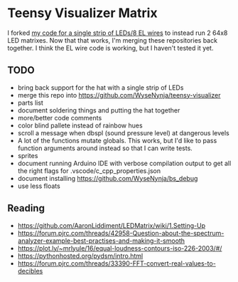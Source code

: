 # Teensy Visualizer Matrix

I forked [my code for a single strip of LEDs/8 EL wires](https://github.com/WyseNynja/teensy-visualizer) to instead run 2 64x8 LED matrixes. Now that that works, I'm merging these repositories back together. I think the EL wire code is working, but I haven't tested it yet.

## TODO

* bring back support for the hat with a single strip of LEDs
* merge this repo into <https://github.com/WyseNynja/teensy-visualizer>
* parts list
* document soldering things and putting the hat together
* more/better code comments
* color blind pallete instead of rainbow hues
* scroll a message when dbspl (sound pressure level) at dangerous levels
* A lot of the functions mutate globals. This works, but I'd like to pass function arguments around instead so that I can write tests.
* sprites
* document running Arduino IDE with verbose compilation output to get all the right flags for .vscode/c_cpp_properties.json
* document installing <https://github.com/WyseNynja/bs_debug>
* use less floats

## Reading

* <https://github.com/AaronLiddiment/LEDMatrix/wiki/1.Setting-Up>
* <https://forum.pjrc.com/threads/42958-Question-about-the-spectrum-analyzer-example-best-practises-and-making-it-smooth>
* <https://plot.ly/~mrlyule/16/equal-loudness-contours-iso-226-2003/#/>
* <https://pythonhosted.org/pydsm/intro.html>
* <https://forum.pjrc.com/threads/33390-FFT-convert-real-values-to-decibles>

